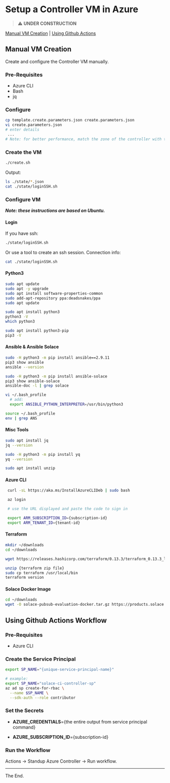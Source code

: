 # Setup a Controller VM in Azure

> :warning: **UNDER CONSTRUCTION**

[Manual VM Creation](#manual-vm-creation) | [Using Github Actions](#using-github-actions-workflow)

## Manual VM Creation
Create and configure the Controller VM manually.
### Pre-Requisites

- Azure CLI
- Bash
- jq

### Configure
````bash
cp template.create.parameters.json create.parameters.json
vi create.parameters.json
# enter details
 ...
# Note: for better performance, match the zone of the controller with the test infrastructure
````
### Create the VM
````bash
./create.sh
````

Output:
````bash
ls ./state/*.json
cat ./state/loginSSH.sh
````

### Configure VM 
_**Note: these instructions are based on Ubuntu.**_

#### Login

If you have ssh:
````bash
./state/loginSSH.sh
````

Or use a tool to create an ssh session.
Connection info:
````bash
cat ./state/loginSSH.sh
````

#### Python3
````bash
sudo apt update
sudo apt -y upgrade
sudo apt install software-properties-common
sudo add-apt-repository ppa:deadsnakes/ppa
sudo apt update

sudo apt install python3
python3 -V
which python3

sudo apt install python3-pip
pip3 -V
````

#### Ansible & Ansible Solace
````bash
sudo -H python3 -m pip install ansible==2.9.11
pip3 show ansible
ansible --version

sudo -H python3 -m pip install ansible-solace
pip3 show ansible-solace
ansible-doc -l | grep solace

vi ~/.bash_profile
  # add:
  export ANSIBLE_PYTHON_INTERPRETER=/usr/bin/python3

source ~/.bash_profile
env | grep ANS

````
#### Misc Tools
````bash
sudo apt install jq
jq --version

sudo -H python3 -m pip install yq
yq --version

sudo apt install unzip
````

#### Azure CLI
````bash
 curl -sL https://aka.ms/InstallAzureCLIDeb | sudo bash

 az login

 # use the URL displayed and paste the code to sign in

 export ARM_SUBSCRIPTION_ID={subscription-id}
 export ARM_TENANT_ID={tenant-id}

````

#### Terraform

````bash
mkdir ~/downloads
cd ~/downloads

wget https://releases.hashicorp.com/terraform/0.13.3/terraform_0.13.3_linux_amd64.zip

unzip {terraform zip file}
sudo cp terraform /usr/local/bin
terraform version
````

#### Solace Docker Image

````bash
cd ~/downloads
wget -O solace-pubsub-evaluation-docker.tar.gz https://products.solace.com/download/PUBSUB_DOCKER_EVAL
````

## Using Github Actions Workflow

### Pre-Requisites

- Azure CLI

### Create the Service Principal
````bash
export SP_NAME="{unique-service-principal-name}"

# example:
export SP_NAME="solace-ci-controller-sp"
az ad sp create-for-rbac \
  --name $SP_NAME \
  --sdk-auth --role contributor

````


### Set the Secrets

- **AZURE_CREDENTIALS**={the entire output from service principal command}

- **AZURE_SUBSCRIPTION_ID**={subscription-id}

### Run the Workflow

Actions -> Standup Azure Controller -> Run workflow.

---
The End.


